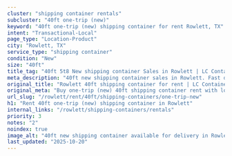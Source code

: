 ```yaml
---
cluster: "shipping container rentals"
subcluster: "40ft one-trip (new)"
keyword: "40ft one-trip (new) shipping container for rent Rowlett, TX"
intent: "Transactional-Local"
page_type: "Location-Product"
city: "Rowlett, TX"
service_type: "shipping container"
condition: "New"
size: "40ft"
title_tag: "40ft 5t8 New shipping container Sales in Rowlett | LC Container"
meta_description: "40ft new shipping container sales in Rowlett. Fast delivery, competitive pricing. Serving shipping containers area. Quote ID: P6R. Call (214) 524-4168 for your free quote today."
original_title: "Rowlett 40ft shipping container for rent | LC Container"
original_meta: "Buy one-trip (new) 40ft shipping container rent with local delivery in Rowlett, TX. LC Container — local Since 2003. Request a fast quote today."
url_slug: "/rowlett/rent/40ft/shipping-containers/one-trip-new"
h1: "Rent 40ft one-trip (new) shipping container in Rowlett"
internal_links: "/rowlett/shipping-containers/rentals"
priority: 3
notes: "2"
noindex: true
image_alt: "40ft new shipping container available for delivery in Rowlett"
last_updated: "2025-10-20"
---
```


<!-- TODO: Add unique city/inventory copy, images, and internal links here. -->
